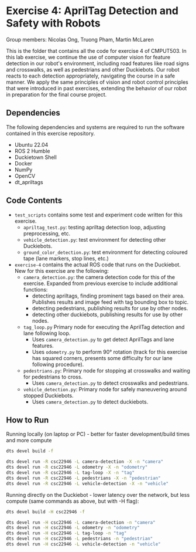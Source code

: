 # Exercise 4: AprilTag Detection and Safety with Robots

Group members:  Nicolas Ong, Truong Pham, Martin McLaren

This is the folder that contains all the code for exercise 4 of CMPUT503. In this lab exercise, we continue the use of computer vision for feature detection in our robot's environment, including road features like road signs and crosswalks, as well as pedestrians and other Duckiebots. Our robot reacts to each detection appropriately, navigating the course in a safe manner. We apply the same principles of vision and robot control principles that were introduced in past exercises, extending the behavior of our robot in preparation for the final course project. 

## Dependencies
The following dependencies and systems are required to run the software contained in this exercise repository.

- Ubuntu 22.04
- ROS 2 Humble
- Duckietown Shell
- Docker
- NumPy
- OpenCV
- dt_apriltags

## Code Contents

- `test_scripts` contains some test and experiment code written for this exercise.
  - `apriltag_test.py`: testing apriltag detection loop, adjusting preprocessing, etc.
  - `vehicle_detection.py`: test environment for detecting other Duckiebots.
  - `ground_color_detection.py`: test environment for detecting coloured tape (lane markers, stop lines, etc.)
- `exercise-4` contains the actual ROS code that runs on the Duckiebot. New for this exercise are the following:
  - `camera_detection.py`: the camera detection code for this of the exercise. Expanded from previous exercise to include additional functions:
    - detecting apriltags, finding prominent tags based on their area. Publishes results and image feed with tag bounding box to topic.
    - detecting pedestrians, publishing results for use by other nodes.
    - detecting other duckiebots, publishing results for use by other nodes.
  - `tag_loop.py` Primary node for executing the AprilTag detection and lane following loop.
    - Uses `camera_detection.py` to get detect AprilTags and lane features.
    - Uses `odometry.py` to perform 90° rotation (track for this exercise has squared corners, presents some difficulty for our lane following procedure).
  - `pedestrians.py`: Primary node for stopping at crosswalks and waiting for pedestrians to cross.
    - Uses `camera_detection.py` to detect crosswalks and pedestrians.
  - `vehicle_detection.py`: Primary node for safely maneuvering around stopped Duckiebots.
    - Uses `camera_detection.py` to detect duckiebots.

## How to Run

Running locally (on laptop or PC) - better for faster development/build times and more compute
```sh
dts devel build -f

dts devel run -R csc22946 -L camera-detection -X -n "camera"
dts devel run -R csc22946 -L odometry -X -n "odometry"
dts devel run -R csc22946 -L tag-loop -X -n "tag"
dts devel run -R csc22946 -L pedestrians -X -n "pedestrian"
dts devel run -R csc22946 -L vehicle-detection -X -n "vehicle"
```

Running directly on the Duckiebot - lower latency over the network, but less compute (same
commands as above, but with -H flag):
```sh
dts devel build -H csc22946 -f

dts devel run -H csc22946 -L camera-detection -n "camera"
dts devel run -H csc22946 -L odometry -n "odometry"
dts devel run -H csc22946 -L tag-loop -n "tag"
dts devel run -H csc22946 -L pedestrians -n "pedestrian"
dts devel run -H csc22946 -L vehicle-detection -n "vehicle"
```
